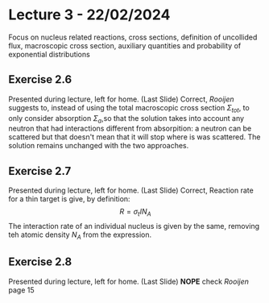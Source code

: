 # Lecture 3 - 22/02/2024
Focus on nucleus related reactions, cross sections, definition of uncollided flux, macroscopic cross section, auxiliary quantities and probability of exponential distributions

## Exercise 2.6
Presented during lecture, left for home. (Last Slide)
Correct, *Rooijen* suggests to, instead of using the total macroscopic cross section $\Sigma _{tot}$, to only consider absorption $\Sigma _{a}$,so that the solution takes into account any neutron that had interactions different from absorpition: a neutron can be scattered but that doesn't mean that it will stop where is was scattered.
The solution remains unchanged with the two approaches.

## Exercise 2.7
Presented during lecture, left for home. (Last Slide)
Correct, Reaction rate for a thin target is give, by definition:
$$R = \sigma_t I N_A$$
The interaction rate of an individual nucleus is given by the same, removing teh atomic density $N_A$ from the expression.

## Exercise 2.8
Presented during lecture, left for home. (Last Slide)
**NOPE** check *Rooijen* page 15
